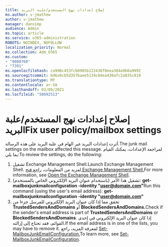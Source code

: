 ```yaml
---
title: إصلاح إعدادات نهج المستخدم/علبة البريد
ms.author: v-jmathew
author: v-jmathew
manager: dansimp
audience: Admin
ms.topic: article
ms.service: o365-administration
ROBOTS: NOINDEX, NOFOLLOW
localization_priority: Normal
ms.collection: Adm_O365
ms.custom:
- "9000760"
- "7391"
ms.openlocfilehash: ca998c453fcb0905b122436f0eea384a9b8a9992
ms.sourcegitcommit: bd6a9cb5d357baee5134c0dea430afc2a035c810
ms.translationtype: MT
ms.contentlocale: ar-SA
ms.lasthandoff: 03/09/2021
ms.locfileid: "50692513"
---
```

# <a name="fix-user-policymailbox-settings"></a><span data-ttu-id="6462b-102">إصلاح إعدادات نهج المستخدم/علبة البريد</span><span class="sxs-lookup"><span data-stu-id="6462b-102">Fix user policy/mailbox settings</span></span>

<span data-ttu-id="6462b-103">أثرت إعدادات البريد غير الهام في علبة البريد على هذه الرسالة.</span><span class="sxs-lookup"><span data-stu-id="6462b-103">The junk mail settings on the mailbox affected this message.</span></span> <span data-ttu-id="6462b-104">لمراجعة الإعدادات، يمكنك القيام بما يلي:</span><span class="sxs-lookup"><span data-stu-id="6462b-104">To review the settings, do the following:</span></span>

1. <span data-ttu-id="6462b-105">تشغيل Exchange Management Shell.</span><span class="sxs-lookup"><span data-stu-id="6462b-105">Launch Exchange Management Shell.</span></span> <span data-ttu-id="6462b-106">لمزيد من المعلومات، [راجع فتح Exchange Management Shell.](https://go.microsoft.com/fwlink/?linkid=2101432)</span><span class="sxs-lookup"><span data-stu-id="6462b-106">For more information, see [Open the Exchange Management Shell](https://go.microsoft.com/fwlink/?linkid=2101432).</span></span>
2. <span data-ttu-id="6462b-107">تشغيل هذا الأمر (باستخدام عنوان البريد الإلكتروني الخاص بالمستخدم):  **get-mailboxjunkmailconfiguration -identity "user@domain.com"**</span><span class="sxs-lookup"><span data-stu-id="6462b-107">Run this command (using the user's email address):  **get-mailboxjunkmailconfiguration -identity "user@domain.com"**</span></span>
3. <span data-ttu-id="6462b-108">تحقق مما إذا كان عنوان البريد الإلكتروني للمرسل جزءا من **TrustedSendersAndDomains** أو **BlockedSendersAndDomains.**</span><span class="sxs-lookup"><span data-stu-id="6462b-108">Check if the sender's email address is part of **TrustedSendersAndDomains** or **BlockedSendersAndDomains**.</span></span> <span data-ttu-id="6462b-109">إذا كان عنوان البريد الإلكتروني في إحدى القوائم، فقد تحتاج إلى إزالته.</span><span class="sxs-lookup"><span data-stu-id="6462b-109">If the email address is in one of the lists, you may have to remove it.</span></span> <span data-ttu-id="6462b-110">لمعرفة المزيد، راجع [Set-MailboxJunkEmailConfiguration.](https://go.microsoft.com/fwlink/?linkid=2101047)</span><span class="sxs-lookup"><span data-stu-id="6462b-110">To learn more, see [Set-MailboxJunkEmailConfiguration](https://go.microsoft.com/fwlink/?linkid=2101047).</span></span>
